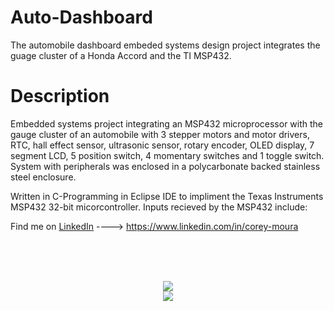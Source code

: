 # Auto-Dashboard
The automobile dashboard embeded systems design project integrates the guage cluster of a Honda Accord and the TI MSP432.

# Description
Embedded systems project integrating an MSP432 microprocessor with the gauge cluster of an automobile with 3 stepper motors and motor drivers, RTC, hall effect sensor, ultrasonic sensor, rotary encoder, OLED display, 7 segment LCD, 5 position switch, 4 momentary switches and 1 toggle switch.  System with peripherals was enclosed in a polycarbonate backed stainless steel enclosure. 

Written in C-Programming in Eclipse IDE to impliment the Texas Instruments MSP432 32-bit micorcontroller.  Inputs recieved by 
the MSP432 include:  

Find me on [LinkedIn](https://www.linkedin.com/in/corey-moura)   ---->  https://www.linkedin.com/in/corey-moura
 
<br/>
<br/>
<br/>

<p align="center">

<img src="https://user-images.githubusercontent.com/37875517/93637646-e8545000-f9c3-11ea-8ea6-f13463e080b5.jpeg">

<br/>

<img src="https://user-images.githubusercontent.com/37875517/93640508-b2659a80-f9c8-11ea-826f-02784ce7845a.jpeg">

<p>
 


